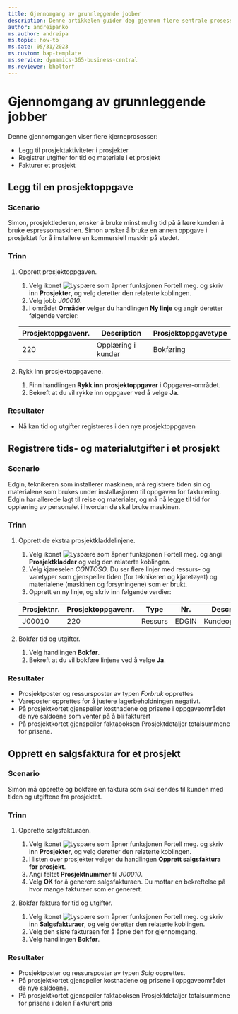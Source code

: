 ```yaml
---
title: Gjennomgang av grunnleggende jobber
description: Denne artikkelen guider deg gjennom flere sentrale prosesser i prosjektledelse.
author: andreipanko
ms.author: andreipa
ms.topic: how-to
ms.date: 05/31/2023
ms.custom: bap-template
ms.service: dynamics-365-business-central
ms.reviewer: bholtorf
---
```

# Gjennomgang av grunnleggende jobber

Denne gjennomgangen viser flere kjerneprosesser:

- Legg til prosjektaktiviteter i prosjekter
- Registrer utgifter for tid og materiale i et prosjekt
- Fakturer et prosjekt

## Legg til en prosjektoppgave

### Scenario  

Simon, prosjektlederen, ønsker å bruke minst mulig tid på å lære kunden å bruke espressomaskinen. Simon ønsker å bruke en annen oppgave i prosjektet for å installere en kommersiell maskin på stedet.

### Trinn

1. Opprett prosjektoppgaven.

    1. Velg ikonet ![Lyspære som åpner funksjonen Fortell meg.](../../media/ui-search/search_small.png "Fortell hva du vil gjøre") og skriv inn **Prosjekter**, og velg deretter den relaterte koblingen.  
    2. Velg jobb *J00010*.
    3. I området **Områder** velger du handlingen **Ny linje** og angir deretter følgende verdier:
 
    |Prosjektoppgavenr.|Description|Prosjektoppgavetype|
    |------------|-----------|-------------|  
    |220|Opplæring i kunder|Bokføring|

2. Rykk inn prosjektoppgavene.
   1. Finn handlingen **Rykk inn prosjektoppgaver** i Oppgaver-området.
   2. Bekreft at du vil rykke inn oppgaver ved å velge **Ja**.

### Resultater

 - Nå kan tid og utgifter registreres i den nye prosjektoppgaven

## Registrere tids- og materialutgifter i et prosjekt

### Scenario  

Edgin, teknikeren som installerer maskinen, må registrere tiden sin og materialene som brukes under installasjonen til oppgaven for fakturering. Edgin har allerede lagt til reise og materialer, og må nå legge til tid for opplæring av personalet i hvordan de skal bruke maskinen.

### Trinn

1. Opprett de ekstra prosjektkladdelinjene.

    1. Velg ikonet ![Lyspære som åpner funksjonen Fortell meg.](../../media/ui-search/search_small.png "Fortell hva du vil gjøre") og angi **Prosjektkladder** og velg den relaterte koblingen.  
    2. Velg kjøreselen *CONTOSO*. Du ser flere linjer med ressurs- og varetyper som gjenspeiler tiden (for teknikeren og kjøretøyet) og materialene (maskinen og forsyningene) som er brukt.
    3. Opprett en ny linje, og skriv inn følgende verdier:
 
    |Prosjektnr.|Prosjektoppgavenr.|Type|Nr.|Description|Antall|
    |-------|------------|----|---|-----------|--------|  
    |J00010|220|Ressurs|EDGIN|Kundeopplæring|1|

2. Bokfør tid og utgifter.
   1. Velg handlingen **Bokfør**.
   2. Bekreft at du vil bokføre linjene ved å velge **Ja**.

### Resultater

- Prosjektposter og ressursposter av typen *Forbruk* opprettes
- Vareposter opprettes for å justere lagerbeholdningen negativt.
- På prosjektkortet gjenspeiler kostnadene og prisene i oppgaveområdet de nye saldoene som venter på å bli fakturert
- På prosjektkortet gjenspeiler faktaboksen Prosjektdetaljer totalsummene for prisene.

## Opprett en salgsfaktura for et prosjekt

### Scenario  

Simon må opprette og bokføre en faktura som skal sendes til kunden med tiden og utgiftene fra prosjektet.

### Trinn

1. Opprette salgsfakturaen.

    1. Velg ikonet ![Lyspære som åpner funksjonen Fortell meg.](../../media/ui-search/search_small.png "Fortell hva du vil gjøre") og skriv inn **Prosjekter**, og velg deretter den relaterte koblingen.  
    2. I listen over prosjekter velger du handlingen **Opprett salgsfaktura for prosjekt**.
    3. Angi feltet **Prosjektnummer** til *J00010*.
    4. Velg **OK** for å generere salgsfakturaen. Du mottar en bekreftelse på hvor mange fakturaer som er generert.

2. Bokfør faktura for tid og utgifter.

   1. Velg ikonet ![Lyspære som åpner funksjonen Fortell meg.](../../media/ui-search/search_small.png "Fortell hva du vil gjøre") og skriv inn **Salgsfakturaer**, og velg deretter den relaterte koblingen.  
   2. Velg den siste fakturaen for å åpne den for gjennomgang.
   3. Velg handlingen **Bokfør**.

### Resultater

- Prosjektposter og ressursposter av typen *Salg* opprettes.
- På prosjektkortet gjenspeiler kostnadene og prisene i oppgaveområdet de nye saldoene.
- På prosjektkortet gjenspeiler faktaboksen Prosjektdetaljer totalsummene for prisene i delen Fakturert pris
